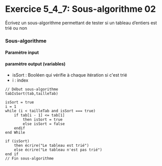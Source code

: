 # Exercice 5_4_7: Sous-algorithme 02

Écrivez un sous-algorithme permettant de tester si un tableau d’entiers est trié ou non

### Sous-algorithme

#### Paramètre input

#### paramètre output (variables)

- isSort : Booléen qui vérifie à chaque itération si c'est trié
- i : index

```
// Début sous-algorithme
tabIsSort(tab,tailleTab)

isSort = true
i = 1
while (i < tailleTab and isSort === true)
    if tab[i - 1] <= tab[1]
        then isSort = true
        else isSort = false
    endif
end While

if (isSort)
    then écrire("Le tableau est trié")
    else écrire("Le tableau n'est pas trié")
end if
// Fin sous-algorithme
```
